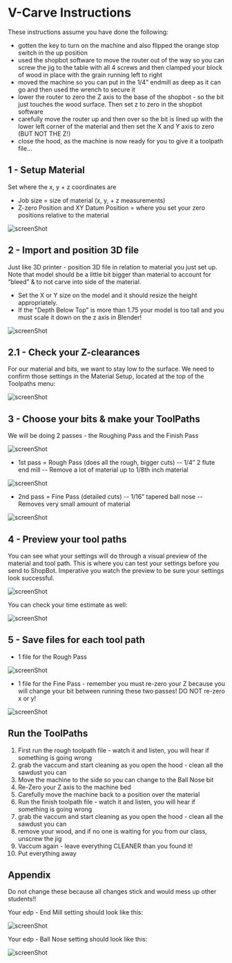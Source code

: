 # V-Carve Instructions

These instructions assume you have done the following:
- gotten the key to turn on the machine and also flipped the orange stop switch in the up position
- used the shopbot software to move the router out of the way so you can screw the jig to the table with all 4 screws and then clamped your block of wood in place with the grain running left to right
- moved the machine so you can put in the 1/4" endmill as deep as it can go and then used the wrench to secure it
- lower the router to zero the Z axis to the base of the shopbot - so the bit just touches the wood surface. Then set z to zero in the shopbot software
- carefully move the router up and then over so the bit is lined up with the lower left corner of the material and then set the X and Y axis to zero (BUT NOT THE Z!)
- close the hood, as the machine is now ready for you to give it a toolpath file...


## 1 - Setup Material 
Set where the x, y + z coordinates are
- Job size = size of material (x, y, + z measurements)
- Z-zero Position and XY Datum Position = where you set your zero positions relative to the material

![screenShot](./images/jobSetup.JPG)

## 2 - Import and position 3D file 
Just like 3D printer - position 3D file in relation to material you just set up.
Note that model should be a little bit bigger than material to account for “bleed” & to not carve into side of the material.
- Set the X or Y size on the model and it should resize the height appropriately.
- If the "Depth Below Top" is more than 1.75 your model is too tall and you must scale it down on the z axis in Blender!

![screenShot](./images/OrientModel.JPG)

## 2.1 - Check your Z-clearances
For our material and bits, we want to stay low to the surface. We need to confirm those settings in the Material Setup, located at the top of the Toolpaths menu:

![screenShot](./images/z_travelsetup.JPG)

## 3 - Choose your bits & make your ToolPaths 
We will be doing 2 passes - the Roughing Pass and the Finish Pass

![screenShot](./images/toolpathMenu_pass.JPG)

- 1st pass = Rough Pass (does all the rough, bigger cuts)
-- 1/4” 2 flute end mill 
-- Remove a lot of material up to 1/8th inch material

![screenShot](./images/roughPass.JPG)

- 2nd pass = Fine Pass (detailed cuts)
-- 1/16” tapered ball nose
-- Removes very small amount of material

![screenShot](./images/finishPass.JPG)

## 4 - Preview your tool paths
You can see what your settings will do through a visual preview of the material and tool path. This is where you can test your settings before you send to ShopBot. Imperative you watch the preview to be sure your settings look successful.

![screenShot](./images/toolPathMenu_pre.JPG)

You can check your time estimate as well:

![screenShot](./images/timeEstimate.JPG)

## 5 - Save files for each tool path 
- 1 file for the Rough Pass

![screenShot](./images/roughSave.JPG)

- 1 file for the Fine Pass - remember you must re-zero your Z because you will change your bit between running these two passes! DO NOT re-zero x or y!

![screenShot](./images/finishSave.JPG)

## Run the ToolPaths
1. First run the rough toolpath file - watch it and listen, you will hear if something is going wrong
2. grab the vaccum and start cleaning as you open the hood - clean all the sawdust you can
2. Move the machine to the side so you can change to the Ball Nose bit
3. Re-Zero your Z axis to the machine bed
4. Carefully move the machine back to a position over the material
5. Run the finish toolpath file - watch it and listen, you will hear if something is going wrong
6. grab the vaccum and start cleaning as you open the hood - clean all the sawdust you can
7. remove your wood, and if no one is waiting for you from our class, unscrew the jig
8. Vaccum again - leave everything CLEANER than you found it!
9. Put everything away

## Appendix 
Do not change these because all changes stick and would mess up other students!!

Your edp - End Mill setting should look like this:

![screenShot](./images/edpEndmill.JPG)

Your edp - Ball Nose setting should look like this:

![screenShot](./images/edpBallnose.JPG)
